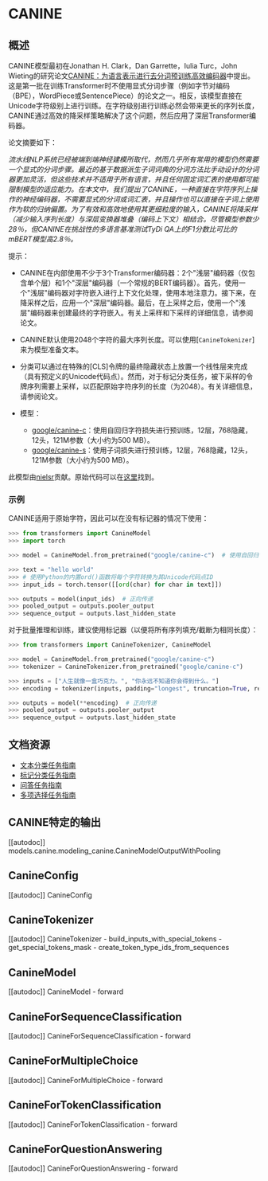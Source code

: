 <!--版权所有2021 HuggingFace团队。

根据Apache许可证，版本2.0（“许可证”）获得许可；除非遵守许可证，否则禁止使用此文件。您可以在


http://www.apache.org/licenses/LICENSE-2.0


获取许可证副本。

除非适用法律要求或书面同意，根据许可证分发的软件是基于“AS IS” BASIS分发的，无论是明示还是暗示的，都不包括保证或条件。请参阅许可证以获取许可证下的特定语言的权限和限制的详细信息。

⚠️请注意，此文件采用Markdown格式，但包含我们的doc-builder的特定语法（类似于MDX），可能在您的Markdown查看器中无法正确渲染。-->

# CANINE

## 概述

CANINE模型最初在Jonathan H. Clark，Dan Garrette，Iulia Turc，John Wieting的研究论文[CANINE：为语言表示进行去分词预训练高效编码器](https://arxiv.org/abs/2103.06874)中提出。这是第一批在训练Transformer时不使用显式分词步骤（例如字节对编码（BPE），WordPiece或SentencePiece）的论文之一。相反，该模型直接在Unicode字符级别上进行训练。在字符级别进行训练必然会带来更长的序列长度，CANINE通过高效的降采样策略解决了这个问题，然后应用了深层Transformer编码器。

论文摘要如下：

*流水线NLP系统已经被端到端神经建模所取代，然而几乎所有常用的模型仍然需要一个显式的分词步骤。最近的基于数据派生子词词典的分词方法比手动设计的分词器更加灵活，但这些技术并不适用于所有语言，并且任何固定词汇表的使用都可能限制模型的适应能力。在本文中，我们提出了CANINE，一种直接在字符序列上操作的神经编码器，不需要显式的分词或词汇表，并且操作也可以直接在子词上使用作为软的归纳偏置。为了有效和高效地使用其更细粒度的输入，CANINE将降采样（减少输入序列长度）与深层变换器堆叠（编码上下文）相结合。尽管模型参数少28％，但CANINE在挑战性的多语言基准测试TyDi QA上的F1分数比可比的mBERT模型高2.8％。*

提示：

- CANINE在内部使用不少于3个Transformer编码器：2个"浅层"编码器（仅包含单个层）和1个"深层"编码器（一个常规的BERT编码器）。首先，使用一个"浅层"编码器对字符嵌入进行上下文化处理，使用本地注意力。接下来，在降采样之后，应用一个"深层"编码器。最后，在上采样之后，使用一个"浅层"编码器来创建最终的字符嵌入。有关上采样和下采样的详细信息，请参阅论文。
- CANINE默认使用2048个字符的最大序列长度。可以使用[`CanineTokenizer`]来为模型准备文本。
- 分类可以通过在特殊的[CLS]令牌的最终隐藏状态上放置一个线性层来完成（具有预定义的Unicode代码点）。然而，对于标记分类任务，被下采样的令牌序列需要上采样，以匹配原始字符序列的长度（为2048）。有关详细信息，请参阅论文。
- 模型：

  - [google/canine-c](https://huggingface.co/google/canine-c)：使用自回归字符损失进行预训练，12层，768隐藏，12头，121M参数（大小约为500 MB）。
  - [google/canine-s](https://huggingface.co/google/canine-s)：使用子词损失进行预训练，12层，768隐藏，12头，121M参数（大小约为500 MB）。

此模型由[nielsr](https://huggingface.co/nielsr)贡献。原始代码可以在[这里](https://github.com/google-research/language/tree/master/language/canine)找到。


### 示例

CANINE适用于原始字符，因此可以在没有标记器的情况下使用：

```python
>>> from transformers import CanineModel
>>> import torch

>>> model = CanineModel.from_pretrained("google/canine-c")  # 使用自回归字符损失预训练的模型

>>> text = "hello world"
>>> # 使用Python的内置ord()函数将每个字符转换为其Unicode代码点ID
>>> input_ids = torch.tensor([[ord(char) for char in text]])

>>> outputs = model(input_ids)  # 正向传递
>>> pooled_output = outputs.pooler_output
>>> sequence_output = outputs.last_hidden_state
```

对于批量推理和训练，建议使用标记器（以便将所有序列填充/截断为相同长度）：

```python
>>> from transformers import CanineTokenizer, CanineModel

>>> model = CanineModel.from_pretrained("google/canine-c")
>>> tokenizer = CanineTokenizer.from_pretrained("google/canine-c")

>>> inputs = ["人生就像一盒巧克力。", "你永远不知道你会得到什么。"]
>>> encoding = tokenizer(inputs, padding="longest", truncation=True, return_tensors="pt")

>>> outputs = model(**encoding)  # 正向传递
>>> pooled_output = outputs.pooler_output
>>> sequence_output = outputs.last_hidden_state
```

## 文档资源

- [文本分类任务指南](../tasks/sequence_classification)
- [标记分类任务指南](../tasks/token_classification)
- [问答任务指南](../tasks/question_answering)
- [多项选择任务指南](../tasks/multiple_choice)

## CANINE特定的输出

[[autodoc]] models.canine.modeling_canine.CanineModelOutputWithPooling

## CanineConfig

[[autodoc]] CanineConfig

## CanineTokenizer

[[autodoc]] CanineTokenizer
    - build_inputs_with_special_tokens
    - get_special_tokens_mask
    - create_token_type_ids_from_sequences

## CanineModel

[[autodoc]] CanineModel
    - forward

## CanineForSequenceClassification

[[autodoc]] CanineForSequenceClassification
    - forward

## CanineForMultipleChoice

[[autodoc]] CanineForMultipleChoice
    - forward

## CanineForTokenClassification

[[autodoc]] CanineForTokenClassification
    - forward

## CanineForQuestionAnswering

[[autodoc]] CanineForQuestionAnswering
    - forward